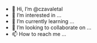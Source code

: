 - 👋 Hi, I’m @czavaletal
- 👀 I’m interested in ...
- 🌱 I’m currently learning ...
- 💞️ I’m looking to collaborate on ...
- 📫 How to reach me ...

<!---
czavaletal/czavaletal is a ✨ special ✨ repository because its `README.md` (this file) appears on your GitHub profile.
You can click the Preview link to take a look at your changes.
--->
